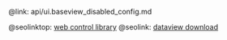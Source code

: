 @link: api/ui.baseview_disabled_config.md

@seolinktop: [web control library](https://webix.com)
@seolink: [dataview download](https://webix.com/widget/dataview/)